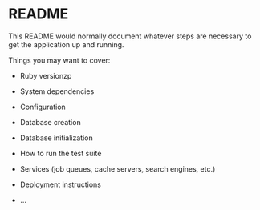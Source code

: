 # README

This README would normally document whatever steps are necessary to get the
application up and running.

Things you may want to cover:

* Ruby versionzp

* System dependencies

* Configuration

* Database creation

* Database initialization

* How to run the test suite

* Services (job queues, cache servers, search engines, etc.)

* Deployment instructions

* ...
